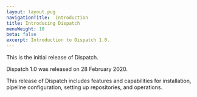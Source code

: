 ```yaml
---
layout: layout.pug
navigationTitle:  Introduction  
title: Introducing Dispatch
menuWeight: 10
beta: false
excerpt: Introduction to Dispatch 1.0.
---
```


This is the initial release of Dispatch.

Dispatch 1.0 was released on 28 February 2020.

This release of Dispatch includes features and capabilities for installation, pipeline configuration, setting up repositories, and operations.

